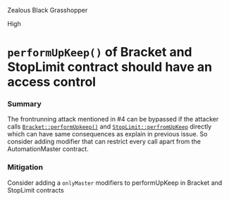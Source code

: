 Zealous Black Grasshopper

High

# `performUpKeep()` of Bracket and StopLimit contract should have an access control

### Summary

The frontrunning attack mentioned in #4 can be bypassed if the attacker calls [`Bracket::performUpkeep()`](https://github.com/sherlock-audit/2024-11-oku/blob/main/oku-custom-order-types/contracts/automatedTrigger/Bracket.sol#L85-L87) and [`StopLimit::perfromUpKeep`](https://github.com/sherlock-audit/2024-11-oku/blob/main/oku-custom-order-types/contracts/automatedTrigger/StopLimit.sol#L75-L77) directly which can have same consequences as explain in previous issue. So consider adding modifier that can restrict every call apart from the AutomationMaster contract. 

### Mitigation

Consider adding a `onlyMaster` modifiers to performUpKeep in Bracket and StopLimit contracts